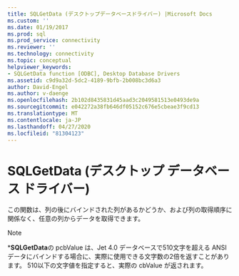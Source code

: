 ```yaml
---
title: SQLGetData (デスクトップデータベースドライバー) |Microsoft Docs
ms.custom: ''
ms.date: 01/19/2017
ms.prod: sql
ms.prod_service: connectivity
ms.reviewer: ''
ms.technology: connectivity
ms.topic: conceptual
helpviewer_keywords:
- SQLGetData function [ODBC], Desktop Database Drivers
ms.assetid: c9d9a32d-5dc2-4189-9bfb-2b008bc3d6a3
author: David-Engel
ms.author: v-daenge
ms.openlocfilehash: 2b102d8435831d45aad3c2049581513e0493de9a
ms.sourcegitcommit: e042272a38fb646df05152c676e5cbeae3f9cd13
ms.translationtype: MT
ms.contentlocale: ja-JP
ms.lasthandoff: 04/27/2020
ms.locfileid: "81304123"
---
```

# <a name="sqlgetdata-desktop-database-drivers"></a>SQLGetData (デスクトップ データベース ドライバー)
この関数は、列の後にバインドされた列があるかどうか、および列の取得順序に関係なく、任意の列からデータを取得できます。  
  
> [!NOTE]  
>  \***SQLGetData**の pcbValue は、Jet 4.0 データベースで510文字を超える ANSI データにバインドする場合に、実際に使用できる文字数の2倍を返すことがあります。 510以下の文字値を指定すると、実際の cbValue が返されます。
